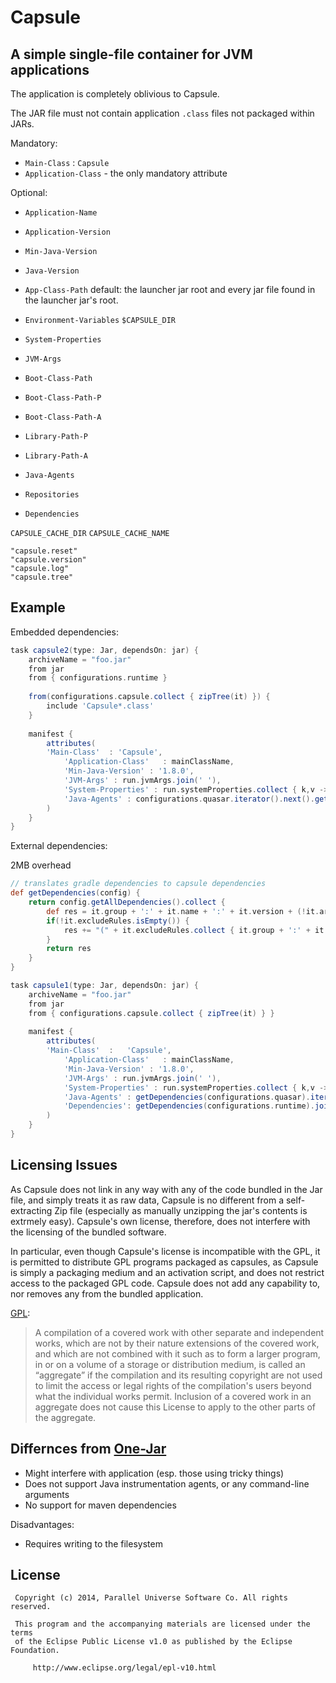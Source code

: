 # Capsule

## A simple single-file container for JVM applications


The application is completely oblivious to Capsule.

The JAR file must not contain application `.class` files not packaged within JARs.


Mandatory:

* `Main-Class` : `Capsule`
* `Application-Class` - the only mandatory attribute

Optional:

* `Application-Name`
* `Application-Version`
* `Min-Java-Version`
* `Java-Version`
* `App-Class-Path` default: the launcher jar root and every jar file found in the launcher jar's root.
* `Environment-Variables` `$CAPSULE_DIR`
* `System-Properties`
* `JVM-Args`
* `Boot-Class-Path`
* `Boot-Class-Path-P`
* `Boot-Class-Path-A`
* `Library-Path-P`
* `Library-Path-A`
* `Java-Agents`


* `Repositories`
* `Dependencies`


`CAPSULE_CACHE_DIR`
`CAPSULE_CACHE_NAME`

    "capsule.reset"
    "capsule.version"
    "capsule.log"
    "capsule.tree"
 


 ## Example

Embedded dependencies:

``` groovy
task capsule2(type: Jar, dependsOn: jar) {
    archiveName = "foo.jar"
    from jar
    from { configurations.runtime }
    
    from(configurations.capsule.collect { zipTree(it) }) {
        include 'Capsule*.class'
    }
    
    manifest { 
        attributes(
        'Main-Class'  : 'Capsule',
            'Application-Class'   : mainClassName,
            'Min-Java-Version' : '1.8.0',
            'JVM-Args' : run.jvmArgs.join(' '),
            'System-Properties' : run.systemProperties.collect { k,v -> "$k=$v" }.join(' '),
            'Java-Agents' : configurations.quasar.iterator().next().getName()
        )
    }
}
```

External dependencies:

2MB overhead

``` groovy
// translates gradle dependencies to capsule dependencies
def getDependencies(config) {
    return config.getAllDependencies().collect { 
        def res = it.group + ':' + it.name + ':' + it.version + (!it.artifacts.isEmpty() ? ':' + it.artifacts.iterator().next().classifier : '')
        if(!it.excludeRules.isEmpty()) {
            res += "(" + it.excludeRules.collect { it.group + ':' + it.module }.join(',') + ")"
        }
        return res
    }
}

task capsule1(type: Jar, dependsOn: jar) {
    archiveName = "foo.jar"
    from jar
    from { configurations.capsule.collect { zipTree(it) } }
    
    manifest { 
        attributes(
        'Main-Class'  :   'Capsule',
            'Application-Class'   : mainClassName,
            'Min-Java-Version' : '1.8.0',
            'JVM-Args' : run.jvmArgs.join(' '),
            'System-Properties' : run.systemProperties.collect { k,v -> "$k=$v" }.join(' '),
            'Java-Agents' : getDependencies(configurations.quasar).iterator().next(),
            'Dependencies': getDependencies(configurations.runtime).join(' ')
        )
    }
}
```

## Licensing Issues

As Capsule does not link in any way with any of the code bundled in the Jar file, and simply treats it as raw data, Capsule is no different from a self-extracting Zip file (especially as manually unzipping the jar's contents is extrmely easy). Capsule's own license, therefore, does not interfere with the licensing of the bundled software.

In particular, even though Capsule's license is incompatible with the GPL, it is permitted to distribute GPL programs packaged as capsules, as Capsule is simply a packaging medium and an activation script, and does not restrict access to the packaged GPL code. Capsule does not add any capability to, nor removes any from the bundled application.


[GPL](https://www.gnu.org/copyleft/gpl.html):

> A compilation of a covered work with other separate and independent works, which are not by their nature extensions of the covered work, and which are not combined with it such as to form a larger program, in or on a volume of a storage or distribution medium, is called an “aggregate” if the compilation and its resulting copyright are not used to limit the access or legal rights of the compilation's users beyond what the individual works permit. Inclusion of a covered work in an aggregate does not cause this License to apply to the other parts of the aggregate.

## Differnces from [One-Jar](http://one-jar.sourceforge.net/)

 * Might interfere with application (esp. those using tricky things)
 * Does not support Java instrumentation agents, or any command-line arguments
 * No support for maven dependencies

 Disadvantages:

 * Requires writing to the filesystem


 ## License

~~~
 Copyright (c) 2014, Parallel Universe Software Co. All rights reserved.
 
 This program and the accompanying materials are licensed under the terms 
 of the Eclipse Public License v1.0 as published by the Eclipse Foundation.

     http://www.eclipse.org/legal/epl-v10.html
~~~